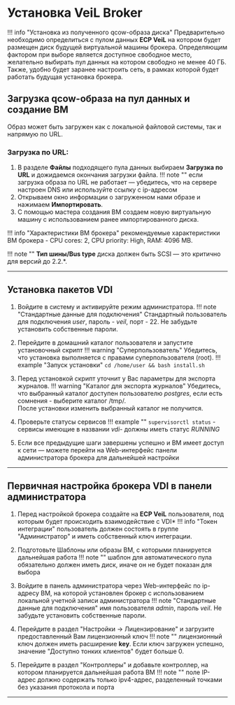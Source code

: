 # Установка VeiL Broker 
 
!!! info "Установка из полученного qcow-образа диска"
    Предварительно необходимо определиться с пулом данных **ECP VeiL** на котором будет размещен диск будущей 
    виртуальной машины брокера. Определяющим фактором при выборе является доступное свободное место, желательно 
    выбирать пул данных на котором свободно не менее 40 ГБ. 
    Также, удобно будет заранее настроить сеть, в рамках которой будет работать будущая установка брокера. 
 
## Загрузка qcow-образа на пул данных и создание ВМ 
Образ может быть загружен как с локальной файловой системы, так и напрямую по URL.

### Загрузка по URL:  
1. В разделе **Файлы** подходящего пула данных выбираем **Загрузка по URL** и дожидаемся окончания загрузки файла.
!!! note ""
    если загрузка образа по URL не работает — убедитесь, что на сервере настроен DNS или используйте ссылку с ip-адресом
1. Открываем окно информации о загруженном нами образе и нажимаем **Импортировать**.  
1. С помощью мастера создания ВМ создаем новую виртуальную машину с использованием ранее импортированного диска.
 
!!! info "Характеристики ВМ брокера"
    рекомендуемые характеристики ВМ брокера - CPU cores: 2, CPU priority: High, RAM: 4096 MB.
    
!!! note "" 
    **Тип шины/Bus type** диска должен быть SCSI — это критично для версий до 2.2.*. 
 
<hr/> 
 
## Установка пакетов VDI 
1. Войдите в систему и активируйте режим администратора. 
!!! note "Стандартные данные для подключения"
    Стандартный пользователь для подключения *user*, пароль - *veil*, порт - 22. Не забудьте установить собственные пароли.

1. Перейдите в домашний каталог пользователя и запустите установочный скрипт
!!! warning "Суперпользователь"
    Убедитесь, что установка выполняется с правами суперпользователя (root).
!!! example "Запуск установки"
    `cd /home/user && bash install.sh`

1. Перед установкой скрипт уточнит у Вас параметры для экспорта журналов. 
!!! warning "Каталог для экспорта журналов"
    Убедитесь, что выбранный каталог доступен пользователю *postgres*, если есть сомнения - выберите каталог /tmp/.  
    После установки изменить выбранный каталог не получится.

1. Проверьте статусы сервисов
!!! example ""
    `supervisorctl status` - сервисы имеющие в названии *vdi-* должны иметь статус *RUNNING* 

1. Если все предыдущие шаги завершены успешно и ВМ имеет доступ к сети — можете перейти на Web-интерфейс панели администратора брокера для дальнейшей настройки 
 
<hr/> 
 
## Первичная настройка брокера VDI в панели администратора 
1. Перед настройкой брокера создайте на **ECP VeiL** пользователя, под которым будет происходить взаимодействие с VDI*
!!! info "Токен интеграции"
    пользователь должен состоять в группе "Администратор" и иметь собственный ключ интеграции. 

1. Подготовьте Шаблоны или образы ВМ, с которыми планируется дальнейшая работа
!!! note ""
    шаблон для автоматического пула обязательно должен иметь диск, иначе он не будет показан для выбора
    
1. Войдите в панель администратора через Web-интерфейс по ip-адресу ВМ, на которой 
установлен брокер с использованием локальной учетной записи администратора
!!! note "Стандартные данные для подключения"
    имя пользователя *admin*, пароль *veil*. Не забудьте установить собственные пароли.
    
1. Перейдите в раздел "Настройки -> Лицензирование" и загрузите предоставленный Вам лицензионный ключ
!!! note ""
    лицензионный ключ должен иметь расширение **key**. Если ключ загружен успешно, значение "Доступно тонких клиентов" будет больше 0. 
    
1. Перейдите в раздел "Контроллеры" и добавьте контроллер, на котором планируется дальнейшая работа ВМ
!!! note ""
    поле IP-адрес должно содержать только ipv4-адрес, разделенный точками без указания протокола и порта
 
<hr/> 
